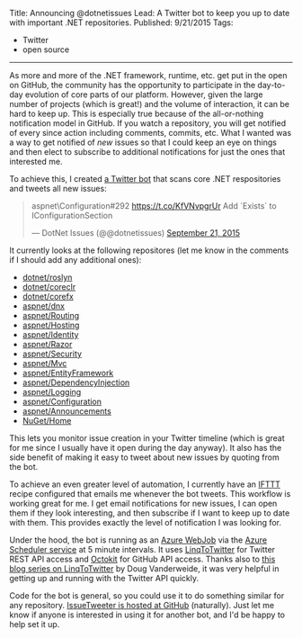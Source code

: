 Title: Announcing @dotnetissues
Lead: A Twitter bot to keep you up to date with important .NET repositories.
Published: 9/21/2015
Tags:
  - Twitter
  - open source
---

As more and more of the .NET framework, runtime, etc. get put in the open on GitHub, the community has the opportunity to participate in the day-to-day evolution of core parts of our platform. However, given the large number of projects (which is great!) and the volume of interaction, it can be hard to keep up. This is especially true because of the all-or-nothing notification model in GitHub. If you watch a repository, you will get notified of every since action including comments, commits, etc. What I wanted was a way to get notified of *new* issues so that I could keep an eye on things and then elect to subscribe to additional notifications for just the ones that interested me.

To achieve this, I created [a Twitter bot](https://twitter.com/dotnetissues) that scans core .NET respositories and tweets all new issues:

<blockquote class="twitter-tweet" lang="en"><p lang="en" dir="ltr">aspnet\Configuration#292 <a href="https://t.co/KfVNvpgrUr">https://t.co/KfVNvpgrUr</a>&#10;Add `Exists` to IConfigurationSection</p>&mdash; DotNet Issues (@@dotnetissues) <a href="https://twitter.com/dotnetissues/status/645925456026406912">September 21, 2015</a></blockquote>
<script async src="//platform.twitter.com/widgets.js" charset="utf-8"></script>

It currently looks at the following repositores (let me know in the comments if I should add any additional ones):

- [dotnet/roslyn](https://github.com/dotnet/roslyn)
- [dotnet/coreclr](https://github.com/dotnet/coreclr)
- [dotnet/corefx](https://github.com/dotnet/corefx)
- [aspnet/dnx](https://github.com/aspnet/dnx)
- [aspnet/Routing](https://github.com/aspnet/Routing)
- [aspnet/Hosting](https://github.com/aspnet/Hosting)
- [aspnet/Identity](https://github.com/aspnet/Identity)
- [aspnet/Razor](https://github.com/aspnet/Razor)
- [aspnet/Security](https://github.com/aspnet/Security)
- [aspnet/Mvc](https://github.com/aspnet/Mvc)
- [aspnet/EntityFramework](https://github.com/aspnet/EntityFramework)
- [aspnet/DependencyInjection](https://github.com/aspnet/DependencyInjection)
- [aspnet/Logging](https://github.com/aspnet/Logging)
- [aspnet/Configuration](https://github.com/aspnet/Configuration)
- [aspnet/Announcements](https://github.com/aspnet/Announcements)
- [NuGet/Home](https://github.com/NuGet/Home)

This lets you monitor issue creation in your Twitter timeline (which is great for me since I usually have it open during the day anyway). It also has the side benefit of making it easy to tweet about new issues by quoting from the bot.

To achieve an even greater level of automation, I currently have an [IFTTT](https://ifttt.com/) recipe configured that emails me whenever the bot tweets. This workflow is working great for me. I get email notifications for new issues, I can open them if they look interesting, and then subscribe if I want to keep up to date with them. This provides exactly the level of notification I was looking for.

Under the hood, the bot is running as an [Azure WebJob](https://azure.microsoft.com/en-us/documentation/articles/web-sites-create-web-jobs/) via the [Azure Scheduler service](http://azure.microsoft.com/en-us/services/scheduler/) at 5 minute intervals. It uses [LinqToTwitter](https://github.com/JoeMayo/LinqToTwitter) for Twitter REST API access and [Octokit](https://github.com/octokit/octokit.net) for GitHub API access. Thanks also to [this blog series on LinqToTwitter](https://www.dougv.com/related/linq2twitter/) by Doug Vanderweide, it was very helpful in getting up and running with the Twitter API quickly.

Code for the bot is general, so you could use it to do something similar for any repository. [IssueTweeter is hosted at GitHub](https://github.com/daveaglick/IssueTweeter) (naturally). Just let me know if anyone is interested in using it for another bot, and I'd be happy to help set it up.